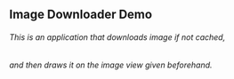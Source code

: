 

## Image Downloader Demo

###### This is an application that downloads image if not cached,
###### and then draws it on the image view given beforehand.